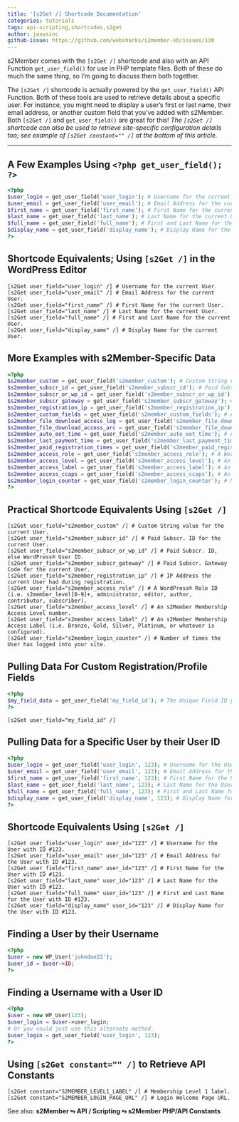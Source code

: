 ```yaml
---
title: '[s2Get /] Shortcode Documentation'
categories: tutorials
tags: api-scripting,shortcodes,s2get
author: jaswsinc
github-issue: https://github.com/websharks/s2member-kb/issues/130
---
```


s2Member comes with the `[s2Get /]` shortcode and also with an API Function `get_user_field()` for use in PHP template files. Both of these do much the same thing, so I’m going to discuss them both together.

The `[s2Get /]` shortcode is actually powered by the `get_user_field()` API Function. Both of these tools are used to retrieve details about a specific user. For instance, you might need to display a user’s first or last name, their email address, or another custom field that you’ve added with s2Member. Both `[s2Get /]` and `get_user_field()` are great for this! _The `[s2Get /]` shortcode can also be used to retrieve site-specific configuration details too; see example of `[s2Get constant="" /]` at the bottom of this article._

---

## A Few Examples Using `<?php get_user_field(); ?>`

```php
<?php
$user_login = get_user_field('user_login'); # Username for the current User.
$user_email = get_user_field('user_email'); # Email Address for the current User.
$first_name = get_user_field('first_name'); # First Name for the current User.
$last_name = get_user_field('last_name'); # Last Name for the current User.
$full_name = get_user_field('full_name'); # First and Last Name for the current User.
$display_name = get_user_field('display_name'); # Display Name for the current User.
?>
```

## Shortcode Equivalents; Using `[s2Get /]` in the WordPress Editor

```
[s2Get user_field="user_login" /] # Username for the current User.
[s2Get user_field="user_email" /] # Email Address for the current User.
[s2Get user_field="first_name" /] # First Name for the current User.
[s2Get user_field="last_name" /] # Last Name for the current User.
[s2Get user_field="full_name" /] # First and Last Name for the current User.
[s2Get user_field="display_name" /] # Display Name for the current User.
```

## More Examples with s2Member-Specific Data

```php
<?php
$s2member_custom = get_user_field('s2member_custom'); # Custom String value for the current User.
$s2member_subscr_id = get_user_field('s2member_subscr_id'); # Paid Subscr. ID for the current User.
$s2member_subscr_or_wp_id = get_user_field('s2member_subscr_or_wp_id'); # Paid Subscr. ID, else WordPress® User ID.
$s2member_subscr_gateway = get_user_field('s2member_subscr_gateway'); # Paid Subscr. Gateway Code for the current User.
$s2member_registration_ip = get_user_field('s2member_registration_ip'); # IP the current User had during registration.
$s2member_custom_fields = get_user_field('s2member_custom_fields'); # Associative array of all Custom Registration/Profile Fields.
$s2member_file_download_access_log = get_user_field('s2member_file_download_access_log'); # Associative array of all File Downloads by the current User, in the current Period (Period is based on a specific User'sallowed_days, configured in your Basic Download Restrictions, at the User's current Membership Level).
$s2member_file_download_access_arc = get_user_field('s2member_file_download_access_arc'); # Associative array of all File Downloads by the current User, in previous Periods (Periods are based on a specific User'sallowed_days, configured in your Basic Download Restrictions, at the User's Membership Levels in the past).
$s2member_auto_eot_time = get_user_field('s2member_auto_eot_time'); # Auto EOT-Time for the current User (when applicable).
$s2member_last_payment_time = get_user_field('s2member_last_payment_time'); # Timestamp. Last time an actual payment was received by s2Member.
$s2member_paid_registration_times = get_user_field('s2member_paid_registration_times'); # Timestamps. Associative array of all Paid Registration Times.
$s2member_access_role = get_user_field('s2member_access_role'); # A WordPress® Role ID (i.e. s2member_level[0-9]+, administrator, editor, author, contributor, subscriber).
$s2member_access_level = get_user_field('s2member_access_level'); # An s2Member Membership Access Level number.
$s2member_access_label = get_user_field('s2member_access_label'); # An s2Member Membership Access Label (i.e. Bronze, Gold, Silver, Platinum, or whatever is configured).
$s2member_access_ccaps = get_user_field('s2member_access_ccaps'); # An array of Custom Capabilities the current User has (i.e. music,videos).
$s2member_login_counter = get_user_field('s2member_login_counter'); # Number of times the User has logged into your site.
?>
```

## Practical Shortcode Equivalents Using `[s2Get /]`

```
[s2Get user_field="s2member_custom" /] # Custom String value for the current User.
[s2Get user_field="s2member_subscr_id" /] # Paid Subscr. ID for the current User.
[s2Get user_field="s2member_subscr_or_wp_id" /] # Paid Subscr. ID, else WordPress® User ID.
[s2Get user_field="s2member_subscr_gateway" /] # Paid Subscr. Gateway Code for the current User.
[s2Get user_field="s2member_registration_ip" /] # IP Address the current User had during registration.
[s2Get user_field="s2member_access_role" /] # A WordPress® Role ID (i.e. s2member_level[0-9]+, administrator, editor, author, contributor, subscriber).
[s2Get user_field="s2member_access_level" /] # An s2Member Membership Access Level number.
[s2Get user_field="s2member_access_label" /] # An s2Member Membership Access Label (i.e. Bronze, Gold, Silver, Platinum, or whatever is configured).
[s2Get user_field="s2member_login_counter" /] # Number of times the User has logged into your site.
```

## Pulling Data For Custom Registration/Profile Fields

```php
<?php
$my_field_data = get_user_field('my_field_id'); # The Unique Field ID you configured with s2Member.
?>
```

```
[s2Get user_field="my_field_id" /]
```

## Pulling Data for a Specific User by their User ID

```php
<?php
$user_login = get_user_field('user_login', 123); # Username for the User with ID #123.
$user_email = get_user_field('user_email', 123); # Email Address for the User with ID #123.
$first_name = get_user_field('first_name', 123); # First Name for the User with ID #123.
$last_name = get_user_field('last_name', 123); # Last Name for the User with ID #123.
$full_name = get_user_field('full_name', 123); # First and Last Name for the User with ID #123.
$display_name = get_user_field('display_name', 123); # Display Name for the User with ID #123.
?>
```

## Shortcode Equivalents Using `[s2Get /]`

```
[s2Get user_field="user_login" user_id="123" /] # Username for the User with ID #123.
[s2Get user_field="user_email" user_id="123" /] # Email Address for the User with ID #123.
[s2Get user_field="first_name" user_id="123" /] # First Name for the User with ID #123.
[s2Get user_field="last_name" user_id="123" /] # Last Name for the User with ID #123.
[s2Get user_field="full_name" user_id="123" /] # First and Last Name for the User with ID #123.
[s2Get user_field="display_name" user_id="123" /] # Display Name for the User with ID #123.
```

## Finding a User by their Username

```php
<?php
$user = new WP_User('johndoe22');
$user_id = $user->ID;
?>
```

## Finding a Username with a User ID

```php
<?php
$user = new WP_User(123);
$user_login = $user->user_login;
# Or you could just use this alternate method.
$user_login = get_user_field('user_login', 123);
?>
```

## Using `[s2Get constant="" /]` to Retrieve API Constants

```
[s2Get constant="S2MEMBER_LEVEL1_LABEL" /] # Membership Level 1 label.
[s2Get constant="S2MEMBER_LOGIN_PAGE_URL" /] # Login Welcome Page URL.
```

See also: **s2Member ⥱ API / Scripting ⥱ s2Member PHP/API Constants**
